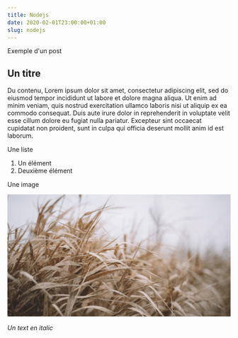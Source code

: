 ```yaml
---
title: Nodejs
date: 2020-02-01T23:00:00+01:00
slug: nodejs
---
```


Exemple d'un post

## Un titre

Du contenu, Lorem ipsum dolor sit amet, consectetur adipiscing elit, sed do eiusmod tempor incididunt ut labore et dolore magna aliqua. Ut enim ad minim veniam, quis nostrud exercitation ullamco laboris nisi ut aliquip ex ea commodo consequat. Duis aute irure dolor in reprehenderit in voluptate velit esse cillum dolore eu fugiat nulla pariatur. Excepteur sint occaecat cupidatat non proident, sunt in culpa qui officia deserunt mollit anim id est laborum.

Une liste

1. Un élément
2. Deuxième élément

Une image

![Grass](./grass.png)

_Un text en italic_

